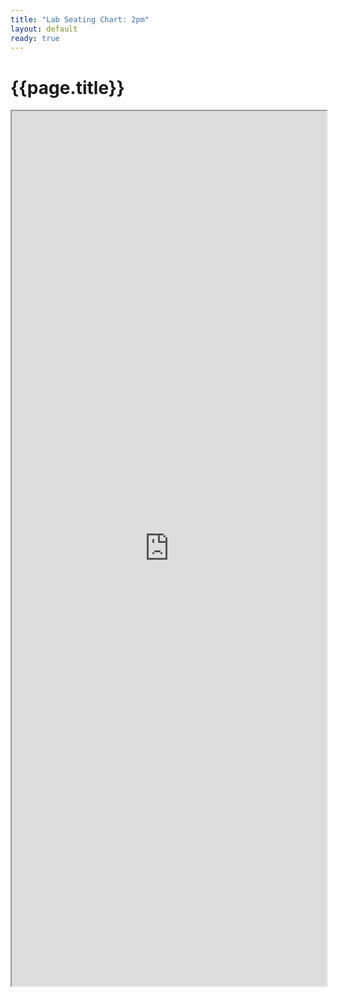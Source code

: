 ```yaml
---
title: "Lab Seating Chart: 2pm"
layout: default
ready: true
---
```


# {{page.title}}

<style>
iframe { width: 100%; height: 1400px; overflow: scroll; }  
</style>


<iframe src="https://docs.google.com/spreadsheets/d/e/2PACX-1vSMkXCR6hRtMH-jw7JicgbJu9vAge0uUZjNp6QxU6CFCm4QePEaSvQ3Wc2Z2nBLYVAnC-_PsKy1goLX/pubhtml?gid=622278226&amp;single=true&amp;widget=true&amp;headers=false"></iframe>
